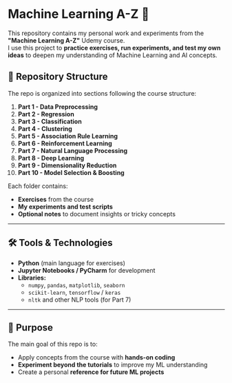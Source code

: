# Machine Learning A-Z 🧠

This repository contains my personal work and experiments from the **"Machine Learning A-Z"** Udemy course.  
I use this project to **practice exercises, run experiments, and test my own ideas** to deepen my understanding of Machine Learning and AI concepts.

## 📂 Repository Structure

The repo is organized into sections following the course structure:

1. **Part 1 - Data Preprocessing**  
2. **Part 2 - Regression**  
3. **Part 3 - Classification**  
4. **Part 4 - Clustering**  
5. **Part 5 - Association Rule Learning**  
6. **Part 6 - Reinforcement Learning**  
7. **Part 7 - Natural Language Processing**  
8. **Part 8 - Deep Learning**  
9. **Part 9 - Dimensionality Reduction**  
10. **Part 10 - Model Selection & Boosting**  

Each folder contains:
- **Exercises** from the course  
- **My experiments and test scripts**  
- **Optional notes** to document insights or tricky concepts

---

## 🛠️ Tools & Technologies

- **Python** (main language for exercises)  
- **Jupyter Notebooks / PyCharm** for development  
- **Libraries:**  
  - `numpy`, `pandas`, `matplotlib`, `seaborn`  
  - `scikit-learn`, `tensorflow` / `keras`  
  - `nltk` and other NLP tools (for Part 7)  

---

## 🚀 Purpose

The main goal of this repo is to:
- Apply concepts from the course with **hands-on coding**  
- **Experiment beyond the tutorials** to improve my ML understanding  
- Create a personal **reference for future ML projects**

